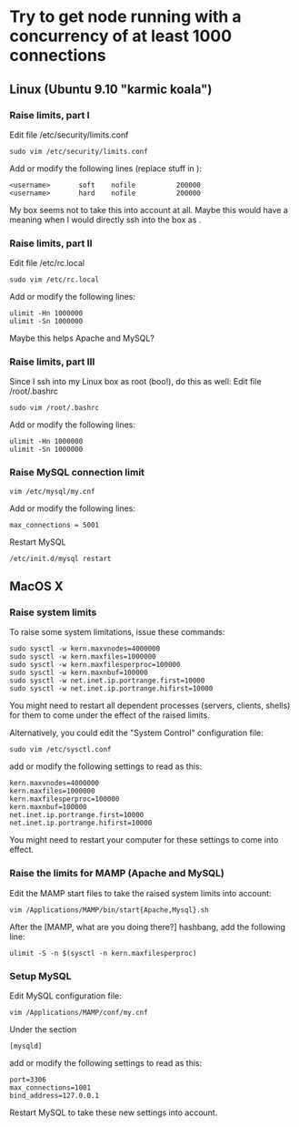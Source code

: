 # Try to get node running with a concurrency of at least 1000 connections

## Linux (Ubuntu 9.10 "karmic koala")

### Raise limits, part I

Edit file /etc/security/limits.conf

    sudo vim /etc/security/limits.conf

Add or modify the following lines
(replace stuff in <code><angle brackets></code>):

    <username>       soft    nofile          200000
    <username>       hard    nofile          200000

My box seems not to take this into account at all. Maybe this would have a
meaning when I would directly ssh into the box as <code><username></code>.

### Raise limits, part II

Edit file /etc/rc.local

    sudo vim /etc/rc.local

Add or modify the following lines:

    ulimit -Hn 1000000
    ulimit -Sn 1000000

Maybe this helps Apache and MySQL?

### Raise limits, part III

Since I ssh into my Linux box as root (boo!), do this as well:
Edit file /root/.bashrc

    sudo vim /root/.bashrc

Add or modify the following lines:

    ulimit -Hn 1000000
    ulimit -Sn 1000000

### Raise MySQL connection limit

    vim /etc/mysql/my.cnf

Add or modify the following lines:

    max_connections = 5001

Restart MySQL

    /etc/init.d/mysql restart

## MacOS X

### Raise system limits

To raise some system limitations, issue these commands:

    sudo sysctl -w kern.maxvnodes=4000000
    sudo sysctl -w kern.maxfiles=1000000
    sudo sysctl -w kern.maxfilesperproc=100000
    sudo sysctl -w kern.maxnbuf=100000
    sudo sysctl -w net.inet.ip.portrange.first=10000
    sudo sysctl -w net.inet.ip.portrange.hifirst=10000

You might need to restart all dependent processes (servers, clients, shells) 
for them to come under the effect of the raised limits.

Alternatively, you could edit the "System Control" configuration file:

    sudo vim /etc/sysctl.conf
    
add or modify the following settings to read as this:

    kern.maxvnodes=4000000
    kern.maxfiles=1000000
    kern.maxfilesperproc=100000
    kern.maxnbuf=100000
    net.inet.ip.portrange.first=10000
    net.inet.ip.portrange.hifirst=10000

You might need to restart your computer for these settings to come into effect.

### Raise the limits for MAMP (Apache and MySQL)

Edit the MAMP start files to take the raised system limits into account:

    vim /Applications/MAMP/bin/start{Apache,Mysql}.sh

After the [MAMP, what are you doing there?] hashbang, add the following line:

    ulimit -S -n $(sysctl -n kern.maxfilesperproc)

### Setup MySQL

Edit MySQL configuration file:

    vim /Applications/MAMP/conf/my.cnf

Under the section

    [mysqld]

add or modify the following settings to read as this:

    port=3306
    max_connections=1001
    bind_address=127.0.0.1

Restart MySQL to take these new settings into account.
